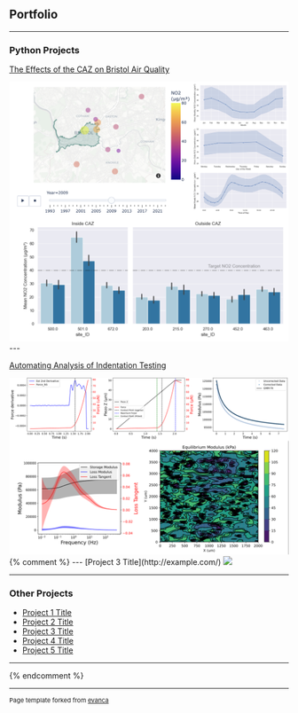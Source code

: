 ## Portfolio

---

### Python Projects

[The Effects of the CAZ on Bristol Air Quality](/page_CAZ_Project.md)

<img src="images/CAZplots.png?raw=true"/>
---

[Automating Analysis of Indentation Testing](/page_viscoelasticity.md)

<img src="images/viscoelasticity/visco_montage.png?raw=true"/>
{% comment %}
---
[Project 3 Title](http://example.com/)
<img src="images/dummy_thumbnail.jpg?raw=true"/>

---

### Other Projects

- [Project 1 Title](http://example.com/)
- [Project 2 Title](http://example.com/)
- [Project 3 Title](http://example.com/)
- [Project 4 Title](http://example.com/)
- [Project 5 Title](http://example.com/)

---
{% endcomment %}



---
<p style="font-size:11px">Page template forked from <a href="https://github.com/evanca/quick-portfolio">evanca</a></p>
<!-- Remove above link if you don't want to attibute -->
